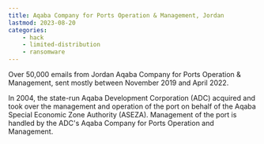 ```yaml
---
title: Aqaba Company for Ports Operation & Management, Jordan
lastmod: 2023-08-20
categories:
    - hack
    - limited-distribution
    - ransomware
---
```


Over 50,000 emails from Jordan Aqaba Company for Ports Operation & Management, sent mostly between November 2019 and April 2022.

In 2004, the state-run Aqaba Development Corporation (ADC) acquired and took over the management and operation of the port on behalf of the Aqaba Special Economic Zone Authority (ASEZA). Management of the port is handled by the ADC's Aqaba Company for Ports Operation and Management.